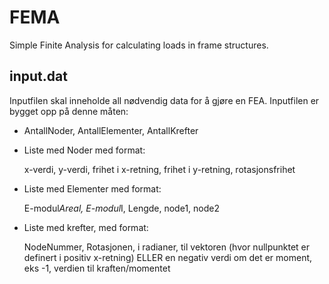 # FEMA


Simple Finite  Analysis for calculating loads in frame structures.


## input.dat
Inputfilen skal inneholde all nødvendig data for å gjøre en FEA. Inputfilen er bygget opp på denne måten:

* AntallNoder, AntallElementer, AntallKrefter
* Liste med Noder med format: 

	x-verdi, y-verdi, frihet i x-retning, frihet i y-retning, rotasjonsfrihet
	
* Liste med Elementer med format:

	E-modul*Areal, E-modul*I, Lengde, node1, node2
	
* Liste med krefter, med format:
	
	NodeNummer, Rotasjonen, i radianer, til vektoren (hvor nullpunktet er definert i positiv x-retning) ELLER en negativ verdi om det er moment, eks -1, verdien til kraften/momentet
	
	
